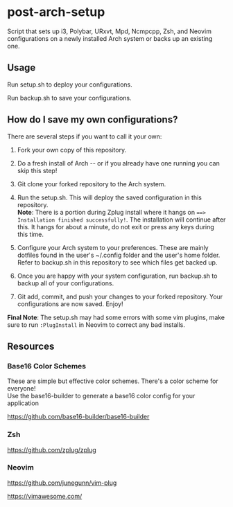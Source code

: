 # post-arch-setup
Script that sets up i3, Polybar, URxvt, Mpd, Ncmpcpp, Zsh, and Neovim configurations on a newly installed Arch system or backs up an existing one.

## Usage
Run setup.sh to deploy your configurations.

Run backup.sh to save your configurations.

## How do I save my own configurations?
There are several steps if you want to call it your own:

1. Fork your own copy of this repository.

2. Do a fresh install of Arch -- or if you already have one running you can skip this step!

3. Git clone your forked repository to the Arch system.

4. Run the setup.sh. This will deploy the saved configuration in this repository. <br>
**Note**: There is a portion during Zplug install where it hangs on `==> Installation finished successfully!`. The installation will continue after this. It hangs for about a minute, do not exit or press any keys during this time.

5. Configure your Arch system to your preferences. These are mainly dotfiles found in the user's ~/.config folder and the user's home folder. Refer to backup.sh in this repository to see which files get backed up.

9. Once you are happy with your system configuration, run backup.sh to backup all of your configurations.

10. Git add, commit, and push your changes to your forked repository. Your configurations are now saved. Enjoy!

**Final Note**: The setup.sh may had some errors with some vim plugins, make sure to run `:PlugInstall` in Neovim to correct any bad installs.

## Resources

### Base16 Color Schemes
These are simple but effective color schemes. There's a color scheme for everyone! <br>
Use the base16-builder to generate a base16 color config for your application

https://github.com/base16-builder/base16-builder

### Zsh

https://github.com/zplug/zplug

### Neovim

https://github.com/junegunn/vim-plug

https://vimawesome.com/
